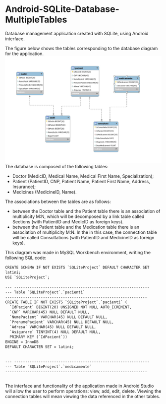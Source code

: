 # Android-SQLite-Database-MultipleTables
Database management application created with SQLite, using Android interface.

The figure below shows the tables corresponding to the database diagram for the application.
<img src="Images/Diagram.jpg">
The database is composed of the following tables:
- Doctor (MedicID, Medical Name, Medical First Name, Specialization);
- Patient (PatientID, CNP, Patient Name, Patient First Name, Address, Insurance);
- Medicines (MedicineID, Name).

The associations between the tables are as follows:
- between the Doctor table and the Patient table there is an association of multiplicity M:N, which will be
decomposed by a link table called Sections (with PatientID and MedicID as foreign keys).
- between the Patient table and the Medication table there is an association of multiplicity M:N. In the
in this case, the connection table will be called Consultations (with PatientID and MedicineID as foreign keys).

This diagram was made in MySQL Workbench environment, writing the following SQL code:
```
CREATE SCHEMA IF NOT EXISTS `SQLiteProject` DEFAULT CHARACTER SET latini;
USE `SQLiteProject`;

--- -------------------------------------------------------------
--- Table `SQLiteProject`.`pacienti`
----------------------------------------------------------------
CREATE TABLE IF NOT EXISTS `SQLiteProject`.`pacienti` (
  `IdPacient` BIGINT(20) UNSIGNED NOT NULL AUTO_ICREMENT,
  `CNP` VARCHAR(45) NULL DEFAULT NULL,
  `NumePacient` VARCHAR(45) NULL DEFAULT NULL,
  `PrenumePacient` VARCHAR(45) NULL DEFAULT NULL,
  `Adresa` VARCHAR(45) NULL DEFAULT NULL,
  `Asigurare` TINYINT(4) NULL DEFAULT NULL,
  PRIMARY KEY (`IdPacient`))
ENGINE = InnoDB
DEFAULT CHARACTER SET = latini;


--- -------------------------------------------------------------
--- Table `SQLiteProject`.`medicamente`
----------------------------------------------------------------


```



The interface and functionality of the application made in Android Studio will allow the user to perform operations: view, add, edit, delete. Viewing the connection tables will mean viewing the data referenced in the other tables.
